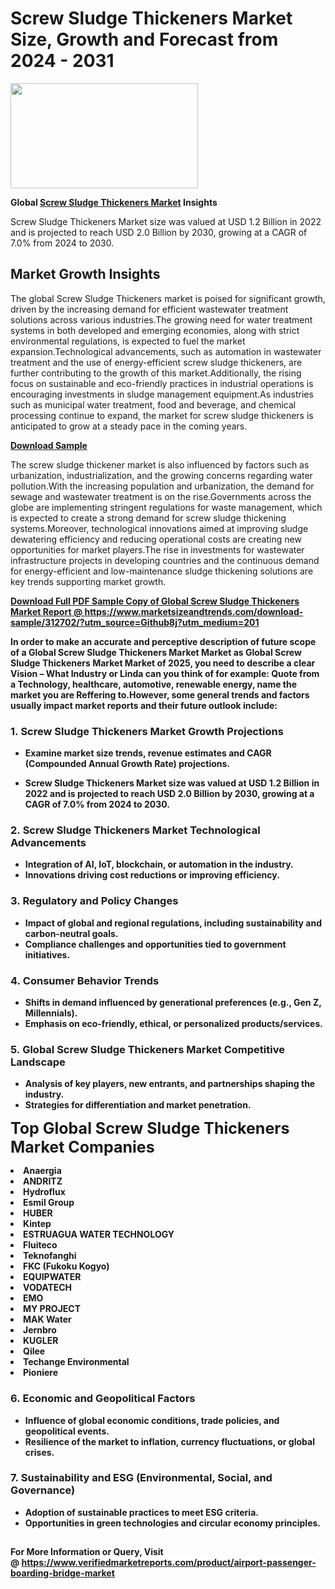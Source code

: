 <H1>Screw Sludge Thickeners Market Size, Growth and Forecast from 2024 - 2031</H1><img class="aligncenter size-medium wp-image-584254" src="https://thirdeyenews.in/wp-content/uploads/2024/09/Global-Market-Research-300x168.jpeg" alt="" width="300" height="168" /><p><strong>Global&nbsp;<a href="https://www.marketsizeandtrends.com/download-sample/312702/?utm_source=Github8j?utm_medium=201">Screw Sludge Thickeners Market</a> Insights</strong></p><p>Screw Sludge Thickeners Market size was valued at USD 1.2 Billion in 2022 and is projected to reach USD 2.0 Billion by 2030, growing at a CAGR of 7.0% from 2024 to 2030.</p><p><h2>Market Growth Insights</h2> <p>The global Screw Sludge Thickeners market is poised for significant growth, driven by the increasing demand for efficient wastewater treatment solutions across various industries.The growing need for water treatment systems in both developed and emerging economies, along with strict environmental regulations, is expected to fuel the market expansion.Technological advancements, such as automation in wastewater treatment and the use of energy-efficient screw sludge thickeners, are further contributing to the growth of this market.Additionally, the rising focus on sustainable and eco-friendly practices in industrial operations is encouraging investments in sludge management equipment.As industries such as municipal water treatment, food and beverage, and chemical processing continue to expand, the market for screw sludge thickeners is anticipated to grow at a steady pace in the coming years.</p> <p><strong><a href="#">Download Sample</a></strong></p> <p>The screw sludge thickener market is also influenced by factors such as urbanization, industrialization, and the growing concerns regarding water pollution.With the increasing population and urbanization, the demand for sewage and wastewater treatment is on the rise.Governments across the globe are implementing stringent regulations for waste management, which is expected to create a strong demand for screw sludge thickening systems.Moreover, technological innovations aimed at improving sludge dewatering efficiency and reducing operational costs are creating new opportunities for market players.The rise in investments for wastewater infrastructure projects in developing countries and the continuous demand for energy-efficient and low-maintenance sludge thickening solutions are key trends supporting market growth.<p><strong><a href="#"></p><p><span class=""><strong>Download Full PDF Sample Copy of Global Screw Sludge Thickeners Market Report</strong> @ <a href="https://www.marketsizeandtrends.com/download-sample/312702/?utm_source=Github8j?utm_medium=201" target="_blank">https://www.marketsizeandtrends.com/download-sample/312702/?utm_source=Github8j?utm_medium=201</a></span></p><p>In order to make an accurate and perceptive description of future scope of a Global&nbsp;Screw Sludge Thickeners Market Market as Global&nbsp;Screw Sludge Thickeners Market Market of 2025, you need to describe a clear Vision &ndash; What Industry or Linda can you think of for example: Quote from a Technology, healthcare, automotive, renewable energy, name the market you are Reffering to.However, some general trends and factors usually impact market reports and their future outlook include:</p><h3>1.&nbsp;<strong>Screw Sludge Thickeners Market Growth Projections</strong></h3><ul><li>Examine market size trends, revenue estimates and CAGR (Compounded Annual Growth Rate) projections.</li><li><p>Screw Sludge Thickeners Market size was valued at USD 1.2 Billion in 2022 and is projected to reach USD 2.0 Billion by 2030, growing at a CAGR of 7.0% from 2024 to 2030.</p></li></ul><h3>2.&nbsp;<strong>Screw Sludge Thickeners Market Technological Advancements</strong></h3><ul><li>Integration of AI, IoT, blockchain, or automation in the industry.</li><li>Innovations driving cost reductions or improving efficiency.</li></ul><h3>3.&nbsp;<strong>Regulatory and Policy Changes</strong></h3><ul><li>Impact of global and regional regulations, including sustainability and carbon-neutral goals.</li><li>Compliance challenges and opportunities tied to government initiatives.</li></ul><h3>4.&nbsp;<strong>Consumer Behavior Trends</strong></h3><ul><li>Shifts in demand influenced by generational preferences (e.g., Gen Z, Millennials).</li><li>Emphasis on eco-friendly, ethical, or personalized products/services.</li></ul><h3>5.&nbsp;<strong>Global Screw Sludge Thickeners Market Competitive Landscape</strong></h3><ul><li>Analysis of key players, new entrants, and partnerships shaping the industry.</li><li>Strategies for differentiation and market penetration.</li></ul><p data-pm-slice="1 1 []"><span style="color: inherit; font-family: inherit; font-size: 25px;">Top Global Screw Sludge Thickeners Market Companies</span></p><div class="" data-test-id=""><p><li>Anaergia</li><li> ANDRITZ</li><li> Hydroflux</li><li> Esmil Group</li><li> HUBER</li><li> Kintep</li><li> ESTRUAGUA WATER TECHNOLOGY</li><li> Fluiteco</li><li> Teknofanghi</li><li> FKC (Fukoku Kogyo)</li><li> EQUIPWATER</li><li> VODATECH</li><li> EMO</li><li> MY PROJECT</li><li> MAK Water</li><li> Jernbro</li><li> KUGLER</li><li> Qilee</li><li> Techange Environmental</li><li> Pioniere</li></p></div><h3>6.&nbsp;<strong>Economic and Geopolitical Factors</strong></h3><ul><li>Influence of global economic conditions, trade policies, and geopolitical events.</li><li>Resilience of the market to inflation, currency fluctuations, or global crises.</li></ul><h3>7.&nbsp;<strong>Sustainability and ESG (Environmental, Social, and Governance)</strong></h3><ul><li>Adoption of sustainable practices to meet ESG criteria.</li><li>Opportunities in green technologies and circular economy principles.</li></ul><h2><strong style="font-size: 14px;">For More Information or Query, Visit @&nbsp;</strong><a style="background-color: #ffffff; font-size: 14px;" href="https://www.marketsizeandtrends.com/report/screw-sludge-thickeners-market/" target="_blank">https://www.verifiedmarketreports.com/product/airport-passenger-boarding-bridge-market</a></h2>